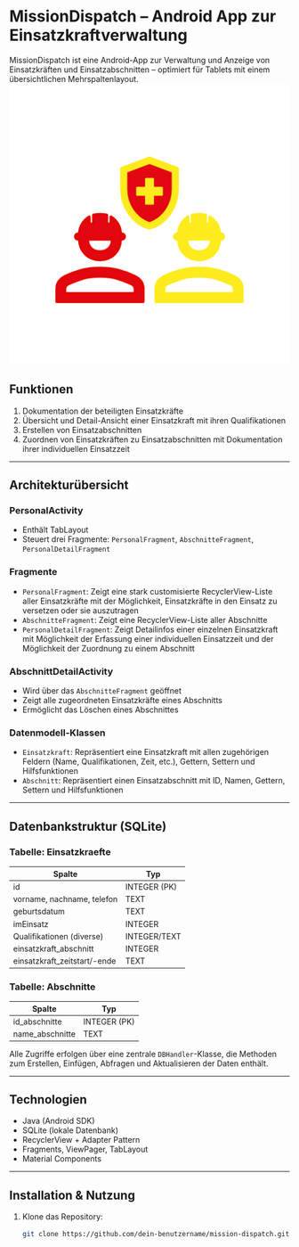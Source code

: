 # MissionDispatch – Android App zur Einsatzkraftverwaltung

MissionDispatch ist eine Android-App zur Verwaltung und Anzeige von Einsatzkräften und Einsatzabschnitten – optimiert für Tablets mit einem übersichtlichen Mehrspaltenlayout.
![MissionDispatch Logo](https://github.com/Falkenhorst14/MissionDispatch/blob/feature/app/src/main/res/drawable/MissionDispatchLogo.png)

## Funktionen

1. Dokumentation der beteiligten Einsatzkräfte
2. Übersicht und Detail-Ansicht einer Einsatzkraft mit ihren Qualifikationen
3. Erstellen von Einsatzabschnitten
4. Zuordnen von Einsatzkräften zu Einsatzabschnitten mit Dokumentation ihrer individuellen Einsatzzeit

---

## Architekturübersicht

### PersonalActivity
- Enthält TabLayout
- Steuert drei Fragmente: `PersonalFragment`, `AbschnitteFragment`, `PersonalDetailFragment`

### Fragmente
- `PersonalFragment`: Zeigt eine stark customisierte RecyclerView-Liste aller Einsatzkräfte mit der Möglichkeit, Einsatzkräfte in den Einsatz zu versetzen oder sie auszutragen
- `AbschnitteFragment`: Zeigt eine RecyclerView-Liste aller Abschnitte
- `PersonalDetailFragment`: Zeigt Detailinfos einer einzelnen Einsatzkraft mit Möglichkeit der Erfassung einer individuellen Einsatzzeit und der Möglichkeit der Zuordnung zu einem Abschnitt

### AbschnittDetailActivity
- Wird über das `AbschnitteFragment` geöffnet
- Zeigt alle zugeordneten Einsatzkräfte eines Abschnitts
- Ermöglicht das Löschen eines Abschnittes

### Datenmodell-Klassen
- `Einsatzkraft`: Repräsentiert eine Einsatzkraft mit allen zugehörigen Feldern (Name, Qualifikationen, Zeit, etc.), Gettern, Settern und Hilfsfunktionen
- `Abschnitt`: Repräsentiert einen Einsatzabschnitt mit ID, Namen, Gettern, Settern und Hilfsfunktionen

---

## Datenbankstruktur (SQLite)

### Tabelle: Einsatzkraefte
| Spalte                        | Typ      |
|------------------------------|----------|
| id                           | INTEGER (PK) |
| vorname, nachname, telefon   | TEXT     |
| geburtsdatum                 | TEXT     |
| imEinsatz                    | INTEGER  |
| Qualifikationen (diverse)    | INTEGER/TEXT |
| einsatzkraft_abschnitt       | INTEGER  |
| einsatzkraft_zeitstart/-ende| TEXT     |

### Tabelle: Abschnitte
| Spalte        | Typ      |
|---------------|----------|
| id_abschnitte | INTEGER (PK) |
| name_abschnitte | TEXT   |

Alle Zugriffe erfolgen über eine zentrale `DBHandler`-Klasse, die Methoden zum Erstellen, Einfügen, Abfragen und Aktualisieren der Daten enthält.

---

## Technologien

- Java (Android SDK)
- SQLite (lokale Datenbank)
- RecyclerView + Adapter Pattern
- Fragments, ViewPager, TabLayout
- Material Components

---

## Installation & Nutzung

1. Klone das Repository:
   ```bash
   git clone https://github.com/dein-benutzername/mission-dispatch.git
